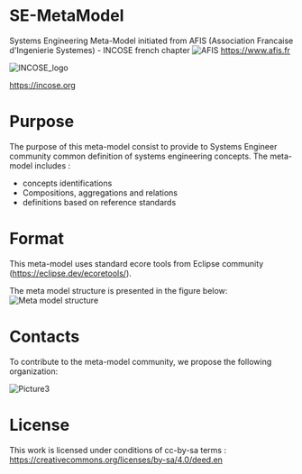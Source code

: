 # SE-MetaModel
Systems Engineering Meta-Model initiated from AFIS (Association Francaise d'Ingenierie Systemes) - INCOSE french chapter
![AFIS](https://github.com/user-attachments/assets/a0ebfa65-27a4-4e86-897c-942e30d6121a)
https://www.afis.fr

![INCOSE_logo](https://github.com/user-attachments/assets/c8f7040f-0395-4a29-8955-959f7abe59cd)

https://incose.org

# Purpose

The purpose of this meta-model consist to provide to Systems Engineer community common definition of systems engineering concepts. The meta-model includes : 
* concepts identifications
* Compositions, aggregations and relations
* definitions based on reference standards

# Format

This meta-model uses standard ecore tools from Eclipse community (https://eclipse.dev/ecoretools/).

The meta model structure is presented in the figure below:
![Meta model structure](https://github.com/user-attachments/assets/ba577316-994d-42b0-9128-b35073651275)


# Contacts

To contribute to the meta-model community, we propose the following organization: 

![Picture3](https://github.com/user-attachments/assets/db7da9bd-0391-4c78-bcb0-e741464e7f97)

# License

This work is licensed under conditions of cc-by-sa terms : https://creativecommons.org/licenses/by-sa/4.0/deed.en

